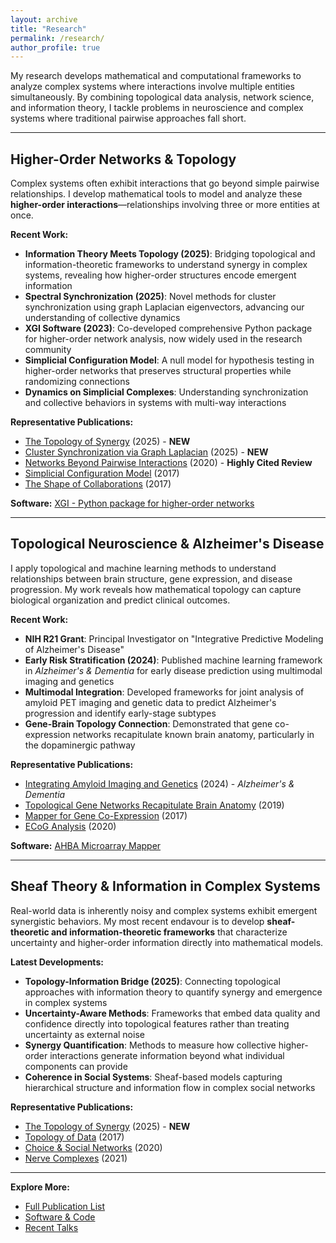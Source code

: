 ```yaml
---
layout: archive
title: "Research"
permalink: /research/
author_profile: true
---
```


My research develops mathematical and computational frameworks to analyze complex systems where interactions involve multiple entities simultaneously. 
By combining topological data analysis, network science, and information theory, I tackle problems in neuroscience and complex systems where traditional 
pairwise approaches fall short.

---

## Higher-Order Networks & Topology

Complex systems often exhibit interactions that go beyond simple pairwise relationships. I develop mathematical tools to model and analyze these **higher-order interactions**—relationships involving three or more entities at once.

**Recent Work:**
- **Information Theory Meets Topology (2025)**: Bridging topological and information-theoretic frameworks to understand synergy in complex systems, revealing how higher-order structures encode emergent information
- **Spectral Synchronization (2025)**: Novel methods for cluster synchronization using graph Laplacian eigenvectors, advancing our understanding of collective dynamics
- **XGI Software (2023)**: Co-developed comprehensive Python package for higher-order network analysis, now widely used in the research community
- **Simplicial Configuration Model**: A null model for hypothesis testing in higher-order networks that preserves structural properties while randomizing connections
- **Dynamics on Simplicial Complexes**: Understanding synchronization and collective behaviors in systems with multi-way interactions

**Representative Publications:**
- [The Topology of Synergy](/publication/2025-topology-synergy) (2025) - **NEW**
- [Cluster Synchronization via Graph Laplacian](/publication/2025-cluster-sync) (2025) - **NEW**
- [Networks Beyond Pairwise Interactions](https://doi.org/10.1016/j.physrep.2020.05.004) (2020) - **Highly Cited Review**
- [Simplicial Configuration Model](/publication/2017-scm) (2017)
- [The Shape of Collaborations](/publication/2017-shape-collaborations) (2017)

**Software:** [XGI - Python package for higher-order networks](https://github.com/xgi-org/xgi)

---

## Topological Neuroscience & Alzheimer's Disease

I apply topological and machine learning methods to understand relationships between brain structure, gene expression, and disease progression. My work reveals how mathematical topology can capture biological organization and predict clinical outcomes.

**Recent Work:**
- **NIH R21 Grant**: Principal Investigator on "Integrative Predictive Modeling of Alzheimer's Disease"
- **Early Risk Stratification (2024)**: Published machine learning framework in *Alzheimer's & Dementia* for early disease prediction using multimodal imaging and genetics
- **Multimodal Integration**: Developed frameworks for joint analysis of amyloid PET imaging and genetic data to predict Alzheimer's progression and identify early-stage subtypes
- **Gene-Brain Topology Connection**: Demonstrated that gene co-expression networks recapitulate known brain anatomy, particularly in the dopaminergic pathway

**Representative Publications:**
- [Integrating Amyloid Imaging and Genetics](/publication/2024-alzheimers-integration) (2024) - *Alzheimer's & Dementia*
- [Topological Gene Networks Recapitulate Brain Anatomy](/publication/2019-mapper-AHBA) (2019)
- [Mapper for Gene Co-Expression](/publication/2017-mapper-EMG) (2017)
- [ECoG Analysis](/publication/2020-ecog) (2020)

**Software:** [AHBA Microarray Mapper](https://github.com/alpatania/AHBA_microarray_Mapper)

---

## Sheaf Theory & Information in Complex Systems

Real-world data is inherently noisy and complex systems exhibit emergent synergistic behaviors. My most recent endavour is to develop **sheaf-theoretic and information-theoretic frameworks** that characterize uncertainty and higher-order information directly into mathematical models.

**Latest Developments:**
- **Topology-Information Bridge (2025)**: Connecting topological approaches with information theory to quantify synergy and emergence in complex systems
- **Uncertainty-Aware Methods**: Frameworks that embed data quality and confidence directly into topological features rather than treating uncertainty as external noise
- **Synergy Quantification**: Methods to measure how collective higher-order interactions generate information beyond what individual components can provide
- **Coherence in Social Systems**: Sheaf-based models capturing hierarchical structure and information flow in complex social networks

**Representative Publications:**
- [The Topology of Synergy](/publication/2025-topology-synergy) (2025) - **NEW**
- [Topology of Data](/publication/2017-topology-data) (2017)
- [Choice & Social Networks](/publication/2020-choice-net) (2020)
- [Nerve Complexes](/publication/2021-nerve) (2021)

 ---

**Explore More:**
- [Full Publication List](/publications/)
- [Software & Code](/software/)
- [Recent Talks](/talks/)
